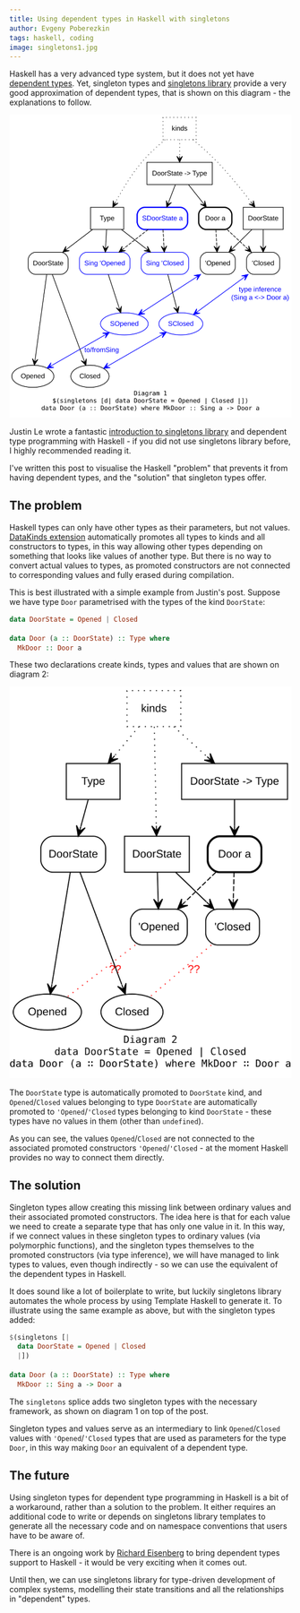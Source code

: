 ```yaml
---
title: Using dependent types in Haskell with singletons
author: Evgeny Poberezkin
tags: haskell, coding
image: singletons1.jpg
---
```


Haskell has a very advanced type system, but it does not yet have [dependent types](https://en.wikipedia.org/wiki/Dependent_type). Yet, singleton types and [singletons library](https://hackage.haskell.org/package/singletons) provide a very good approximation of dependent types, that is shown on this diagram - the explanations to follow.

[![Singleton types](/images/singletons1.svg "source")](https://github.com/epoberezkin/poberezkin.com/tree/master/dot/singletons1.gv)

Justin Le wrote a fantastic [introduction to singletons library](https://blog.jle.im/entry/introduction-to-singletons-1.html) and dependent type programming with Haskell - if you did not use singletons library before, I highly recommended reading it.

I've written this post to visualise the Haskell "problem" that prevents it from having dependent types, and the "solution" that singleton types offer.


## The problem

Haskell types can only have other types as their parameters, but not values. [DataKinds extension](https://downloads.haskell.org/ghc/8.10.1/docs/html/users_guide/glasgow_exts.html#extension-DataKinds) automatically promotes all types to kinds and all constructors to types, in this way allowing other types depending on something that looks like values of another type. But there is no way to convert actual values to types, as promoted constructors are not connected to corresponding values and fully erased during compilation.

This is best illustrated with a simple example from Justin's post. Suppose we have type `Door` parametrised with the types of the kind `DoorState`:

```haskell
data DoorState = Opened | Closed

data Door (a :: DoorState) :: Type where
  MkDoor :: Door a
```

These two declarations create kinds, types and values that are shown on diagram 2:

[![Types and kinds with DataKinds](/images/singletons2.svg "source")](https://github.com/epoberezkin/poberezkin.com/tree/master/dot/singletons2.gv)

The `DoorState` type is automatically promoted to `DoorState` kind, and `Opened`/`Closed` values belonging to type `DoorState` are automatically promoted to `'Opened`/`'Closed` types belonging to kind `DoorState` - these types have no values in them (other than `undefined`).

As you can see, the values `Opened`/`Closed` are not connected to the associated promoted constructors `'Opened`/`'Closed` - at the moment Haskell provides no way to connect them directly.


## The solution

Singleton types allow creating this missing link between ordinary values and their associated promoted constructors. The idea here is that for each value we need to create a separate type that has only one value in it. In this way, if we connect values in these singleton types to ordinary values (via polymorphic functions), and the singleton types themselves to the promoted constructors (via type inference), we will have managed to link types to values, even though indirectly - so we can use the equivalent of the dependent types in Haskell.

It does sound like a lot of boilerplate to write, but luckily singletons library automates the whole process by using Template Haskell to generate it. To illustrate using the same example as above, but with the singleton types added:

```haskell
$(singletons [|
  data DoorState = Opened | Closed
  |])

data Door (a :: DoorState) :: Type where
  MkDoor :: Sing a -> Door a
```

The `singletons` splice adds two singleton types with the necessary framework, as shown on diagram 1 on top of the post.

Singleton types and values serve as an intermediary to link `Opened`/`Closed` values with `'Opened`/`'Closed` types that are used as parameters for the type `Door`, in this way making `Door` an equivalent of a dependent type.


## The future

Using singleton types for dependent type programming in Haskell is a bit of a workaround, rather than a solution to the problem. It either requires an additional code to write or depends on singletons library templates to generate all the necessary code and on namespace conventions that users have to be aware of.

There is an ongoing work by [Richard Eisenberg](https://richarde.dev/) to bring dependent types support to Haskell - it would be very exciting when it comes out.

Until then, we can use singletons library for type-driven development of complex systems, modelling their state transitions and all the relationships in "dependent" types.
